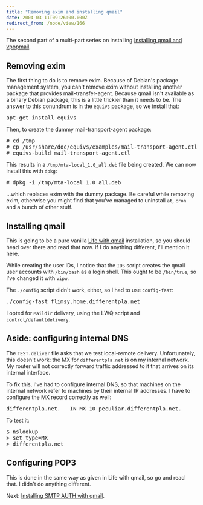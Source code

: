 ```yaml
---
title: "Removing exim and installing qmail"
date: 2004-03-11T09:26:00.000Z
redirect_from: /node/view/166
---
```

The second part of a multi-part series on installing [Installing qmail and vpopmail](/node/view/165).

## Removing exim

The first thing to do is to remove exim. Because of Debian's package management system, you can't remove exim without installing another package that provides mail-transfer-agent. Because qmail isn't available as a binary Debian package, this is a little trickier than it needs to be. The answer to this conundrum is in the `equivs` package, so we install that:

<pre>apt-get install equivs</pre>

Then, to create the dummy mail-transport-agent package:

<pre># cd /tmp
# cp /usr/share/doc/equivs/examples/mail-transport-agent.ctl .
# equivs-build mail-transport-agent.ctl</pre>

This results in a `/tmp/mta-local_1.0_all.deb` file being created. We can now install this with `dpkg`:
<pre># dpkg -i /tmp/mta-local_1.0_all.deb</pre>

...which replaces exim with the dummy package.
Be careful while removing exim, otherwise you might find that you've managed to uninstall `at`, `cron` and a bunch of other stuff.

## Installing qmail

This is going to be a pure vanilla [Life with qmail](http://www.lifewithqmail.org/) installation, so you should head over there and read that now. If I do anything different, I'll mention it here.

While creating the user IDs, I notice that the `IDS` script creates the qmail user accounts with `/bin/bash` as a login shell. This ought to be `/bin/true`, so I've changed it with `vipw`.

The `./config` script didn't work, either, so I had to use `config-fast`:

<pre>./config-fast flimsy.home.differentpla.net</pre>

I opted for `Maildir` delivery, using the LWQ script and `control/defaultdelivery`.

## Aside: configuring internal DNS

The `TEST.deliver` file asks that we test local-remote delivery. Unfortunately, this doesn't work: the MX for `differentpla.net` is on my internal network. My router will not correctly forward traffic addressed to it that arrives on its internal interface.

To fix this, I've had to configure internal DNS, so that machines on the internal network refer to machines by their internal IP addresses. I have to configure the MX record correctly as well:

<pre>differentpla.net.   IN MX 10 peculiar.differentpla.net.</pre>

To test it:
<pre>$ nslookup
> set type=MX
> differentpla.net</pre>

## Configuring POP3

This is done in the same way as given in Life with qmail, so go and read that. I didn't do anything different.

Next: [Installing SMTP AUTH with qmail](/node/view/167).
